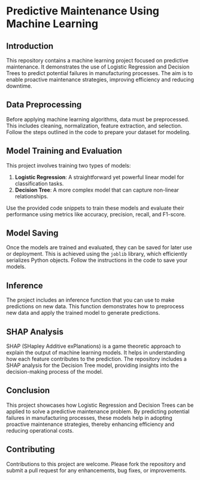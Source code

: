 # Predictive Maintenance Using Machine Learning

## Introduction
This repository contains a machine learning project focused on predictive maintenance. It demonstrates the use of Logistic Regression and Decision Trees to predict potential failures in manufacturing processes. The aim is to enable proactive maintenance strategies, improving efficiency and reducing downtime.

## Data Preprocessing
Before applying machine learning algorithms, data must be preprocessed. This includes cleaning, normalization, feature extraction, and selection. Follow the steps outlined in the code to prepare your dataset for modeling.

## Model Training and Evaluation
This project involves training two types of models:
1. **Logistic Regression**: A straightforward yet powerful linear model for classification tasks.
2. **Decision Tree**: A more complex model that can capture non-linear relationships.

Use the provided code snippets to train these models and evaluate their performance using metrics like accuracy, precision, recall, and F1-score.

## Model Saving
Once the models are trained and evaluated, they can be saved for later use or deployment. This is achieved using the `joblib` library, which efficiently serializes Python objects. Follow the instructions in the code to save your models.

## Inference
The project includes an inference function that you can use to make predictions on new data. This function demonstrates how to preprocess new data and apply the trained model to generate predictions.

## SHAP Analysis
SHAP (SHapley Additive exPlanations) is a game theoretic approach to explain the output of machine learning models. It helps in understanding how each feature contributes to the prediction. The repository includes a SHAP analysis for the Decision Tree model, providing insights into the decision-making process of the model.

## Conclusion
This project showcases how Logistic Regression and Decision Trees can be applied to solve a predictive maintenance problem. By predicting potential failures in manufacturing processes, these models help in adopting proactive maintenance strategies, thereby enhancing efficiency and reducing operational costs.

## Contributing
Contributions to this project are welcome. Please fork the repository and submit a pull request for any enhancements, bug fixes, or improvements.
